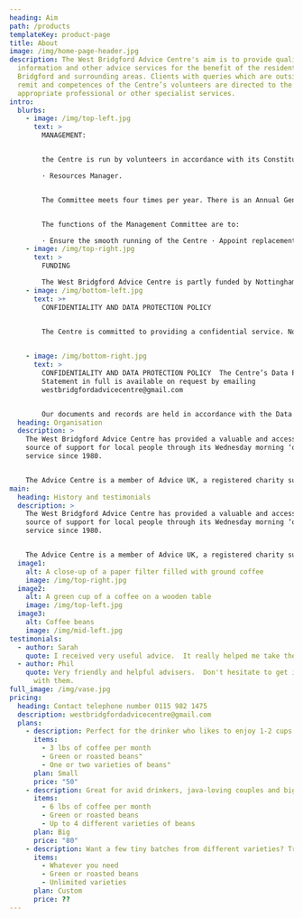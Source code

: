```yaml
---
heading: Aim
path: /products
templateKey: product-page
title: About
image: /img/home-page-header.jpg
description: The West Bridgford Advice Centre's aim is to provide quality
  information and other advice services for the benefit of the residents of West
  Bridgford and surrounding areas. Clients with queries which are outside the
  remit and competences of the Centre’s volunteers are directed to the
  appropriate professional or other specialist services.
intro:
  blurbs:
    - image: /img/top-left.jpg
      text: >
        MANAGEMENT: 


        the Centre is run by volunteers in accordance with its Constitution. The Management Committee has four members who fulfil the following roles: · Administrator · Secretary · Treasurer

        · Resources Manager.


        The Committee meets four times per year. There is an Annual General Meeting to which all volunteer members are invited and where an annual financial statement is presented for approval.


        The functions of the Management Committee are to: 

        · Ensure the smooth running of the Centre · Appoint replacement or additional volunteers · Ensure that finances are correctly administered · Identify and provide for the training needs of volunteers · Ensure the provision of accurate and up to date information/advice · Ensure that the Centre’s policies are carried out.
    - image: /img/top-right.jpg
      text: >
        FUNDING                                                                                    

        The West Bridgford Advice Centre is partly funded by Nottinghamshire County Council and also receives occasional charitable donations.  The Centre also gratefully acknowledges the support of Rothera Sharp for the contribution it makes to providing legal advice, and St. Giles Church for providing accommodation and office support.
    - image: /img/bottom-left.jpg
      text: >+
        CONFIDENTIALITY AND DATA PROTECTION POLICY 


        The Centre is committed to providing a confidential service. No information is given directly or indirectly to a third party without the service user’s prior consent. The Centre will breach confidentiality only where there is a risk to life or in instances where the Centre would break the law by maintaining confidentiality. The Management Committee is consulted in such cases.

         
    - image: /img/bottom-right.jpg
      text: >
        CONFIDENTIALITY AND DATA PROTECTION POLICY  The Centre’s Data Privacy
        Statement in full is available on request by emailing
        westbridgfordadvicecentre@gmail.com


        Our documents and records are held in accordance with the Data protection Act 1998 and the General Data Protection Regulation of 2018. 
  heading: Organisation
  description: >
    The West Bridgford Advice Centre has provided a valuable and accessible
    source of support for local people through its Wednesday morning ‘open door’
    service since 1980.  


    The Advice Centre is a member of Advice UK, a registered charity supporting the UK’s largest network of independent advice services.
main:
  heading: History and testimonials
  description: >
    The West Bridgford Advice Centre has provided a valuable and accessible
    source of support for local people through its Wednesday morning ‘open door’
    service since 1980.


    The Advice Centre is a member of Advice UK, a registered charity supporting the UK’s largest network of independent advice services.
  image1:
    alt: A close-up of a paper filter filled with ground coffee
    image: /img/top-right.jpg
  image2:
    alt: A green cup of a coffee on a wooden table
    image: /img/top-left.jpg
  image3:
    alt: Coffee beans
    image: /img/mid-left.jpg
testimonials:
  - author: Sarah
    quote: I received very useful advice.  It really helped me take the next steps.
  - author: Phil
    quote: Very friendly and helpful advisers.  Don't hesitate to get in contact
      with them.
full_image: /img/vase.jpg
pricing:
  heading: Contact telephone number 0115 982 1475
  description: westbridgfordadvicecentre@gmail.com
  plans:
    - description: Perfect for the drinker who likes to enjoy 1-2 cups per day.
      items:
        - 3 lbs of coffee per month
        - Green or roasted beans"
        - One or two varieties of beans"
      plan: Small
      price: "50"
    - description: Great for avid drinkers, java-loving couples and bigger crowds
      items:
        - 6 lbs of coffee per month
        - Green or roasted beans
        - Up to 4 different varieties of beans
      plan: Big
      price: "80"
    - description: Want a few tiny batches from different varieties? Try our custom plan
      items:
        - Whatever you need
        - Green or roasted beans
        - Unlimited varieties
      plan: Custom
      price: ??
---
```


